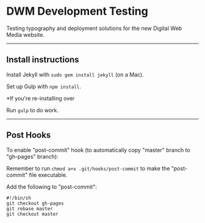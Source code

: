 # DWM Development Testing

Testing typography and deployment solutions for the new Digital Web Media website.

---

## Install instructions

Install Jekyll with `sudo gem install jekyll` (on a Mac).

Set up Gulp with `npm install`.

*If you're re-installing over 

Run `gulp` to do work.

---

## Post Hooks

To enable "post-commit" hook (to automatically copy "master" branch to "gh-pages" branch):

Remember to run `chmod a+x .git/hooks/post-commit` to make the "post-commit" file executable.

Add the following to "post-commit":

    #!/bin/sh
    git checkout gh-pages
    git rebase master
    git checkout master